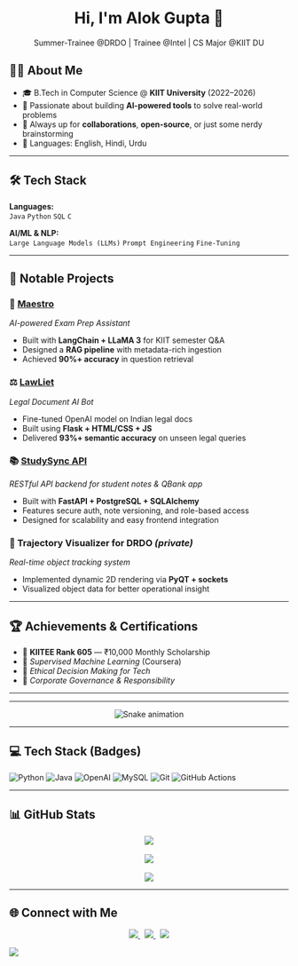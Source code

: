 <!-- Header Section -->
<div align="center">
  <h1>Hi, I'm Alok Gupta 👋</h1>
  <p>
    Summer-Trainee @DRDO | Trainee @Intel | CS Major @KIIT DU
  </p>
</div>


## 👨‍💻 About Me

- 🎓 B.Tech in Computer Science @ **KIIT University** (2022–2026)
- 🧠 Passionate about building **AI-powered tools** to solve real-world problems
- 🤝 Always up for **collaborations**, **open-source**, or just some nerdy brainstorming
- 💬 Languages: English, Hindi, Urdu

---

## 🛠️ Tech Stack

**Languages:**  
`Java` `Python` `SQL` `C`

**AI/ML & NLP:**  
`Large Language Models (LLMs)` `Prompt Engineering` `Fine-Tuning`


---

## 🚀 Notable Projects

### 🧠 [Maestro](https://github.com/AliRizvi433/Maestro)  
*AI-powered Exam Prep Assistant*  
- Built with **LangChain + LLaMA 3** for KIIT semester Q&A  
- Designed a **RAG pipeline** with metadata-rich ingestion  
- Achieved **90%+ accuracy** in question retrieval

### ⚖️ [LawLiet](https://github.com/AliRizvi433/LawLiet)  
*Legal Document AI Bot*  
- Fine-tuned OpenAI model on Indian legal docs  
- Built using **Flask + HTML/CSS + JS**  
- Delivered **93%+ semantic accuracy** on unseen legal queries

### 📚 [StudySync API](https://github.com/AliRizvi433/studysync-api)  
*RESTful API backend for student notes & QBank app*  
- Built with **FastAPI + PostgreSQL + SQLAlchemy**  
- Features secure auth, note versioning, and role-based access  
- Designed for scalability and easy frontend integration

### 🎯 Trajectory Visualizer for DRDO *(private)*  
*Real-time object tracking system*  
- Implemented dynamic 2D rendering via **PyQT + sockets**  
- Visualized object data for better operational insight

---

## 🏆 Achievements & Certifications

- 🥇 **KIITEE Rank 605** — ₹10,000 Monthly Scholarship  
- 📜 *Supervised Machine Learning* (Coursera)  
- 📜 *Ethical Decision Making for Tech*  
- 📜 *Corporate Governance & Responsibility*

---
---

<!-- 🐍 Snake Game Animation -->
<div align="center">
  <img src="https://github.com/AliRizvi433/AliRizvi433/raw/output/github-contribution-grid-snake.svg" alt="Snake animation" />
</div>

---

## 💻 Tech Stack (Badges)

![Python](https://img.shields.io/badge/Python-3670A0?style=for-the-badge&logo=python&logoColor=ffdd54)
![Java](https://img.shields.io/badge/Java-ED8B00?style=for-the-badge&logo=openjdk&logoColor=white)
![OpenAI](https://img.shields.io/badge/OpenAI-412991?style=for-the-badge&logo=openai&logoColor=white)
![MySQL](https://img.shields.io/badge/MySQL-00758F?style=for-the-badge&logo=mysql&logoColor=white)
![Git](https://img.shields.io/badge/Git-F05032?style=for-the-badge&logo=git&logoColor=white)
![GitHub Actions](https://img.shields.io/badge/GitHub_Actions-2088FF?style=for-the-badge&logo=github-actions&logoColor=white)

---

## 📊 GitHub Stats

<p align="center">
  <img src="https://github-readme-stats.vercel.app/api?username=xevohere&theme=radical&show_icons=true&count_private=true" />
  <br><br>
  <img src="https://streak-stats.demolab.com?user=xevohere&theme=radical&hide_border=false" />
  <br><br>
  <img src="https://github-readme-stats.vercel.app/api/top-langs/?username=xevohere&layout=compact&theme=radical&langs_count=8&hide_border=false" />
</p>

---


## 🌐 Connect with Me

<p align="center">
  <a href="(https://www.linkedin.com/in/alokgupta5695/)" target="_blank">
    <img src="https://img.shields.io/badge/LinkedIn-blue?style=for-the-badge&logo=linkedin&logoColor=white" />
  </a>
  &nbsp;
  <a href="mailto:alirizvipro@gmail.com" target="_blank">
    <img src="https://img.shields.io/badge/Gmail-alirizvipro@gmail.com-D14836?style=for-the-badge&logo=gmail&logoColor=white" />
  </a>
  &nbsp;
  <a href="https://github.com/AliRizvi433" target="_blank">
    <img src="https://img.shields.io/badge/GitHub-AliRizvi433-181717?style=for-the-badge&logo=github&logoColor=white" />
  </a>
</p>


<!-- Final Divider -->
<img src="https://user-images.githubusercontent.com/73097560/115834477-dbab4500-a447-11eb-908a-139a6edaec5c.gif" />
